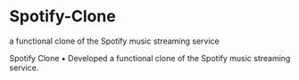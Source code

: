 # Spotify-Clone
a functional clone of the Spotify music streaming service


Spotify Clone
▪
Developed a functional clone of the Spotify music streaming service.

